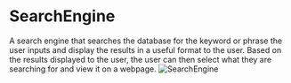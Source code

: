 # SearchEngine
A search engine that searches the database for the keyword or phrase the user inputs 
and display the results in a useful format to the user.
Based on the results displayed to the user, the user can then select what they are searching for and view it on a webpage.
![SearchEngine](https://github.com/DalvinWray/SearchEngine/assets/122240870/3f23e005-a242-4c8e-8c7a-db7a31571bd8)
